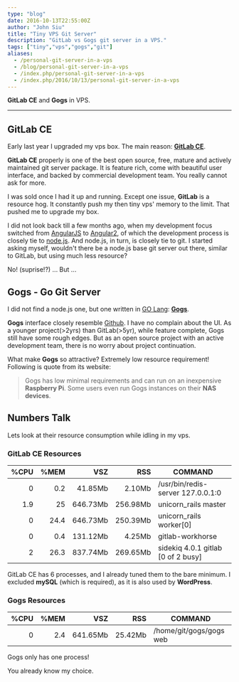 ```yaml
---
type: "blog"
date: 2016-10-13T22:55:00Z
author: "John Siu"
title: "Tiny VPS Git Server"
description: "GitLab vs Gogs git server in a VPS."
tags: ["tiny","vps","gogs","git"]
aliases:
  - /personal-git-server-in-a-vps
  - /blog/personal-git-server-in-a-vps
  - /index.php/personal-git-server-in-a-vps
  - /index.php/2016/10/13/personal-git-server-in-a-vps
---
```


__GitLab CE__ and __Gogs__ in VPS.

<!--more-->

---

## GitLab CE

Early last year I upgraded my vps box. The main reason: __[GitLab CE](https://about.gitlab.com/features/#community)__.

__GitLab CE__ properly is one of the best open source, free, mature and actively maintained git server package. It is feature rich, come with beautiful user interface, and backed by commercial development team. You really cannot ask for more.

I was sold once I had it up and running. Except one issue, __GitLab__ is a resource hog. It constantly push my then tiny vps' memory to the limit. That pushed me to upgrade my box.

I did not look back till a few months ago, when my development focus switched from [AngularJS](https://angularjs.org) to [Angular2](https://angular.io), of which the development process is closely tie to [node.js](https://nodejs.org). And node.js, in turn, is closely tie to git. I started asking myself, wouldn't there be a node.js base git server out there, similar to GitLab, but using much less resource?

No! (suprise!?) ... But ...

## Gogs - Go Git Server

I did not find a node.js one, but one written in [GO Lang](https://golang.org): __[Gogs](https://gogs.io)__.

__Gogs__ interface closely resemble [Github](https://github.com). I have no complain about the UI. As a younger project(>2yrs) than GitLab(>5yr), while feature complete, Gogs still have some rough edges. But as an open source project with an active development team, there is no worry about project continuation.

What make __Gogs__ so attractive? Extremely low resource requirement! Following is quote from its website:

> Gogs has low minimal requirements and can run on an inexpensive __Raspberry Pi__. Some users even run Gogs instances on their __NAS devices__.

## Numbers Talk

Lets look at their resource consumption while idling in my vps.

### GitLab CE Resources

|%CPU|%MEM|VSZ|RSS|COMMAND|
|---:|---:|---:|---:|---|
|0|0.2|41.85Mb|2.10Mb|/usr/bin/redis-server 127.0.0.1:0|
|1.9|25|646.73Mb|256.98Mb|unicorn_rails master|
|0|24.4|646.73Mb|250.39Mb|unicorn_rails worker[0]|
|0|0.4|131.12Mb|4.25Mb|gitlab-workhorse|
|2|26.3|837.74Mb|269.65Mb|sidekiq 4.0.1 gitlab [0 of 2 busy]|

GitLab CE has 6 processes, and I already tuned them to the bare minimum. I excluded __mySQL__ (which is required), as it is also used by __WordPress__.

### Gogs Resources

|%CPU|%MEM|VSZ|RSS|COMMAND|
|---:|---:|---:|---:|---|
|0|2.4|641.65Mb|25.42Mb|/home/git/gogs/gogs web|

Gogs only has one process!

You already know my choice.
